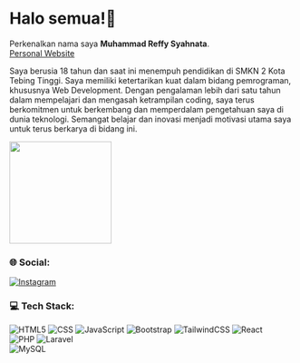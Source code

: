 # Halo semua!👋

Perkenalkan nama saya **Muhammad Reffy Syahnata**. <br>
<a href="https://muhammadreffy.my.id">
  Personal Website
</a>

Saya berusia 18 tahun dan saat ini menempuh pendidikan di SMKN 2 Kota Tebing Tinggi.
Saya memiliki ketertarikan kuat dalam bidang pemrograman, khususnya Web Development.
Dengan pengalaman lebih dari satu tahun dalam mempelajari dan mengasah ketrampilan coding, saya terus berkomitmen untuk berkembang dan memperdalam pengetahuan saya di dunia teknologi. Semangat belajar dan inovasi menjadi motivasi utama saya untuk terus berkarya di bidang ini.

<p align="left">
<a href="https://github.com/muhammadreffy">
  <img height="180em" src="https://github-readme-stats-eight-theta.vercel.app/api?username=muhammadreffy&show_icons=true&theme=algolia&include_all_commits=true&count_private=true"/>
</a>
</p>

### 🌐 Social:
[![Instagram](https://img.shields.io/badge/Instagram-%23E4405F.svg?logo=Instagram&logoColor=white)](https://instagram.com/muhammadreffy_)

### 💻 Tech Stack:
![ HTML5](https://img.shields.io/badge/html5-%23E34F26.svg?style=for-the-badge&logo=html5&logoColor=white)
![CSS](https://img.shields.io/badge/css-%231572B6.svg?style=for-the-badge&logo=css3&logoColor=white)
![JavaScript](https://img.shields.io/badge/javascript-%23323330.svg?style=for-the-badge&logo=javascript&logoColor=%23F7DF1E) 
![Bootstrap](https://img.shields.io/badge/bootstrap-blueviolet.svg?style=for-the-badge&logo=bootstrap&logoColor=white)
![TailwindCSS](https://img.shields.io/badge/tailwindcss-%2338B2AC.svg?style=for-the-badge&logo=tailwind-css&logoColor=white)
![React](https://img.shields.io/badge/react-%2320232a.svg?style=for-the-badge&logo=react&logoColor=%2361DAFB)
<br>
![PHP](https://img.shields.io/badge/php-%23777BB4.svg?style=for-the-badge&logo=php&logoColor=white) 
![Laravel](https://img.shields.io/badge/laravel-%23FF2D20.svg?style=for-the-badge&logo=laravel&logoColor=white)
<br>
![MySQL](https://img.shields.io/badge/MySQL-4479A1.svg?style=for-the-badge&logo=mysql&logoColor=white)

<!--
**muhammadreffy/muhammadreffy** is a ✨ _special_ ✨ repository because its `README.md` (this file) appears on your GitHub profile.

Here are some ideas to get you started:

- 🔭 I’m currently working on ...
- 🌱 I’m currently learning ...
- 👯 I’m looking to collaborate on ...
- 🤔 I’m looking for help with ...
- 💬 Ask me about ...
- 📫 How to reach me: ...
- 😄 Pronouns: ...
- ⚡ Fun fact: ...
-->

